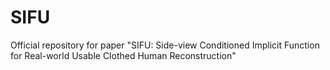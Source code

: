# SIFU
Official repository for paper "SIFU: Side-view Conditioned Implicit Function for Real-world Usable Clothed Human Reconstruction"
